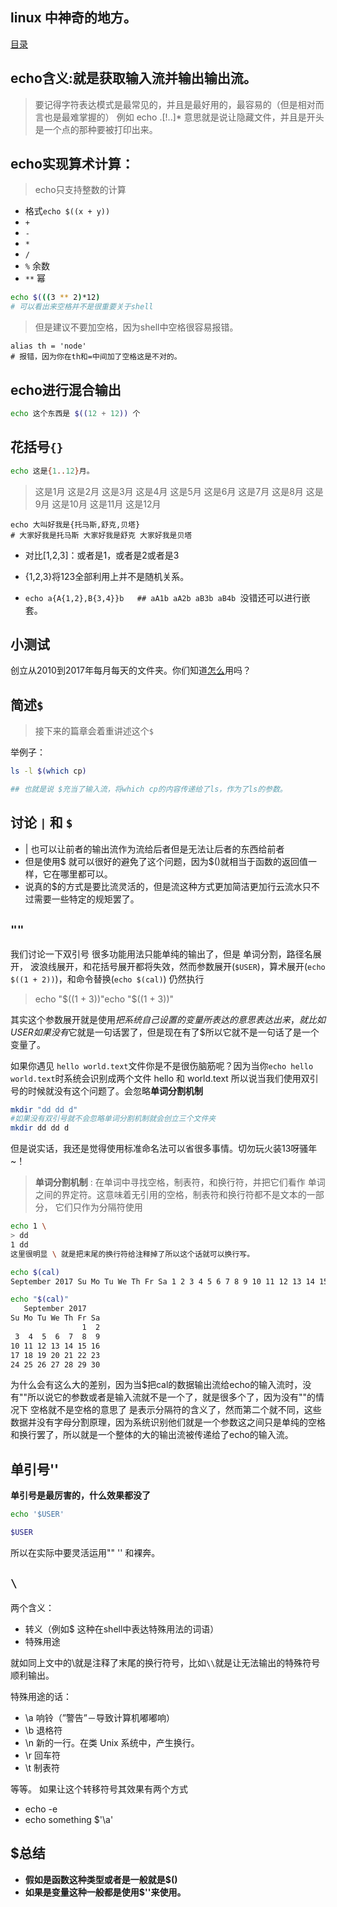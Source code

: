 ## linux 中神奇的地方。

[目录](./summary.md)

## echo含义:就是获取输入流并输出输出流。
  > 要记得字符表达模式是最常见的，并且是最好用的，最容易的（但是相对而言也是最难掌握的）
  > 例如 echo .[!..]* 意思就是说让隐藏文件，并且是开头是一个点的那种要被打印出来。

## echo实现算术计算：

   > echo只支持整数的计算


  - 格式`echo $((x + y))`
  - `+`
  - `-`
  - `*`
  - `/`
  - `%` 余数
  - `**` 幂

  ```bash
  echo $(((3 ** 2)*12)
  # 可以看出来空格并不是很重要关于shell
  ```
  > 但是建议不要加空格，因为shell中空格很容易报错。

  ```
  alias th = 'node'
  # 报错，因为你在th和=中间加了空格这是不对的。
  ```

## echo进行混合输出

 ```bash
 echo 这个东西是 $((12 + 12)) 个
 ```

## 花括号`{}`
```bash
echo 这是{1..12}月。
```
> 这是1月 这是2月 这是3月 这是4月 这是5月 这是6月 这是7月 这是8月 这是9月 这是10月 这是11月 这是12月

```basg
echo 大叫好我是{托马斯,舒克,贝塔}
# 大家好我是托马斯 大家好我是舒克 大家好我是贝塔

```
  - 对比[1,2,3]：或者是1，或者是2或者是3

  - {1,2,3}将123全部利用上并不是随机关系。

  - `echo a{A{1,2},B{3,4}}b   ## aA1b aA2b aB3b aB4b `没错还可以进行嵌套。

## 小测试
创立从2010到2017年每月每天的文件夹。你们知道[怎么](../shell/creatMoreFiles.sh)用吗？

## 简述`$`
> 接下来的篇章会着重讲述这个`$`

举例子：
```bash
ls -l $(which cp)

## 也就是说 $充当了输入流，将which cp的内容传递给了ls，作为了ls的参数。
```
## 讨论 `|` 和 `$`

  - | 也可以让前者的输出流作为流给后者但是无法让后者的东西给前者
  - 但是使用$ 就可以很好的避免了这个问题，因为$()就相当于函数的返回值一样，它在哪里都可以。
  - 说真的$的方式是要比流灵活的，但是流这种方式更加简洁更加行云流水只不过需要一些特定的规矩罢了。

## `""`

我们讨论一下双引号
很多功能用法只能单纯的输出了，但是
单词分割，路径名展开， 波浪线展开，和花括号展开都将失效，然而参数展开(`$USER`)，算术展开(`echo $((1 + 2))`)，和命令替换(`echo $(cal)`) 仍然执行

  > echo "$((1 + 3))"echo "$((1 + 3))"

其实这个参数展开就是使用$把系统自己设置的变量所表达的意思表达出来，就比如USER如果没有$它就是一句话罢了，但是现在有了$所以它就不是一句话了是一个变量了。

如果你遇见 `hello world.text`文件你是不是很伤脑筋呢？因为当你`echo hello world.text`时系统会识别成两个文件 hello 和 world.text 所以说当我们使用双引号的时候就没有这个问题了。会忽略**单词分割机制**

```bash
mkdir "dd dd d"
#如果没有双引号就不会忽略单词分割机制就会创立三个文件夹
mkdir dd dd d

```
但是说实话，我还是觉得使用标准命名法可以省很多事情。切勿玩火装13呀骚年~！
> **单词分割机制** : 在单词中寻找空格，制表符，和换行符，并把它们看作 单词之间的界定符。这意味着无引用的空格，制表符和换行符都不是文本的一部分， 它们只作为分隔符使用
```bash
echo 1 \
> dd
1 dd
这里很明显 \ 就是把末尾的换行符给注释掉了所以这个话就可以换行写。
```

```bash
echo $(cal)
September 2017 Su Mo Tu We Th Fr Sa 1 2 3 4 5 6 7 8 9 10 11 12 13 14 15 16 17 18 19 20 21 22 23 24 25 26 27 28 29 30

echo "$(cal)"
   September 2017
Su Mo Tu We Th Fr Sa
                1  2
 3  4  5  6  7  8  9
10 11 12 13 14 15 16
17 18 19 20 21 22 23
24 25 26 27 28 29 30
```
为什么会有这么大的差别，因为当$把cal的数据输出流给echo的输入流时，没有""所以说它的参数或者是输入流就不是一个了，就是很多个了，因为没有""的情况下 空格就不是空格的意思了 是表示分隔符的含义了，然而第二个就不同，这些数据并没有字母分割原理，因为系统识别他们就是一个参数这之间只是单纯的空格和换行罢了，所以就是一个整体的大的输出流被传递给了echo的输入流。
## 单引号''

**单引号是最厉害的，什么效果都没了**

```bash
echo '$USER'

$USER

```
所以在实际中要灵活运用"" '' 和裸奔。

## `\`

两个含义：
- 转义（例如$ 这种在shell中表达特殊用法的词语）
- 特殊用途

就如同上文中的\就是注释了末尾的换行符号，比如`\\`就是让无法输出的特殊符号顺利输出。

特殊用途的话：
- \a	响铃（”警告”－导致计算机嘟嘟响）
- \b	退格符
- \n	新的一行。在类 Unix 系统中，产生换行。
- \r	回车符
- \t	制表符

等等。
如果让这个转移符号其效果有两个方式
- echo -e
- echo something $'\a'

## $总结

- **假如是函数这种类型或者是一般就是$()**
- **如果是变量这种一般都是使用$''来使用。**
